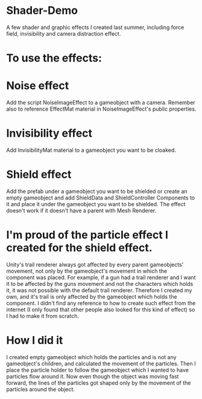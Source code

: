 # Shader-Demo
A few shader and graphic effects I created last summer, including force field, invisibility and camera distraction effect.

# To use the effects:

# Noise effect
Add the script NoiseImageEffect to a gameobject with a camera. Remember also to reference EffectMat material in NoiseImageEffect's public properties.

# Invisibility effect
Add InvisibilityMat material to a gameobject you want to be cloaked.

# Shield effect
Add the prefab under a gameobject you want to be shielded or create an empty gameobject and add ShieldData and ShieldController Components to it and place it under the gameobject you want to be shielded. The effect doesn't work if it doesn't have a parent with Mesh Renderer.

# I'm proud of the particle effect I created for the shield effect.
Unity's trail renderer always got affected by every parent gameobjects' movement, not only by the gameobject's movement in which the component was placed. For example, if a gun had a trail renderer and I want it to be affected by the guns movement and not the characters which holds it, it was not possible with the default trail renderer. Therefore I created my own, and it's trail is only affected by the gameobject which holds the component. I didn't find any reference to how to create such effect from the internet (I only found that other people also looked for this kind of effect) so I had to make it from scratch.

# How I did it
I created empty gameobject which holds the particles and is not any gameobject's children, and calculated the movement of the particles. Then I place the particle holder to follow the gameobject which I wanted to have particles flow around it. Now even though the object was moving fast forward, the lines of the particles got shaped only by the movement of the particles around the object.
